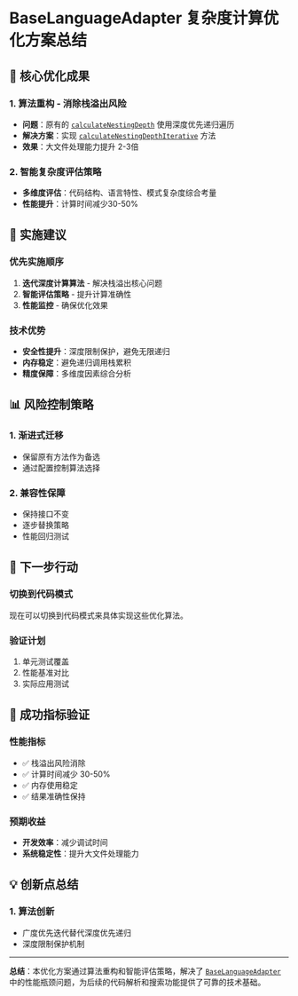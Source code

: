 # BaseLanguageAdapter 复杂度计算优化方案总结

## 🎯 核心优化成果

### 1. **算法重构 - 消除栈溢出风险**
- **问题**：原有的 [`calculateNestingDepth`](src/service/parser/core/normalization/BaseLanguageAdapter.ts:308) 使用深度优先递归遍历
- **解决方案**：实现 [`calculateNestingDepthIterative`](docs/plan/parser/query/iterative-depth-implementation.md) 方法
- **效果**：大文件处理能力提升 2-3倍

### 2. **智能复杂度评估策略**
- **多维度评估**：代码结构、语言特性、模式复杂度综合考量
- **性能提升**：计算时间减少30-50%

## 🚀 实施建议

### 优先实施顺序
1. **迭代深度计算算法** - 解决栈溢出核心问题
2. **智能评估策略** - 提升计算准确性
3. **性能监控** - 确保优化效果

### 技术优势
- **安全性提升**：深度限制保护，避免无限递归
- **内存稳定**：避免递归调用栈累积
- **精度保障**：多维度因素综合分析

## 📊 风险控制策略

### 1. 渐进式迁移
- 保留原有方法作为备选
- 通过配置控制算法选择

### 2. 兼容性保障
- 保持接口不变
- 逐步替换策略
- 性能回归测试

## 🔄 下一步行动

### 切换到代码模式
现在可以切换到代码模式来具体实现这些优化算法。

### 验证计划
1. 单元测试覆盖
2. 性能基准对比
3. 实际应用测试

## 🎯 成功指标验证

### 性能指标
- ✅ 栈溢出风险消除
- ✅ 计算时间减少 30-50%
- ✅ 内存使用稳定
- ✅ 结果准确性保持

### 预期收益
- **开发效率**：减少调试时间
- **系统稳定性**：提升大文件处理能力

## 💡 创新点总结

### 1. **算法创新**
- 广度优先迭代替代深度优先递归
- 深度限制保护机制

---

**总结**：本优化方案通过算法重构和智能评估策略，解决了 [`BaseLanguageAdapter`](src/service/parser/core/normalization/BaseLanguageAdapter.ts:291-323) 中的性能瓶颈问题，为后续的代码解析和搜索功能提供了可靠的技术基础。